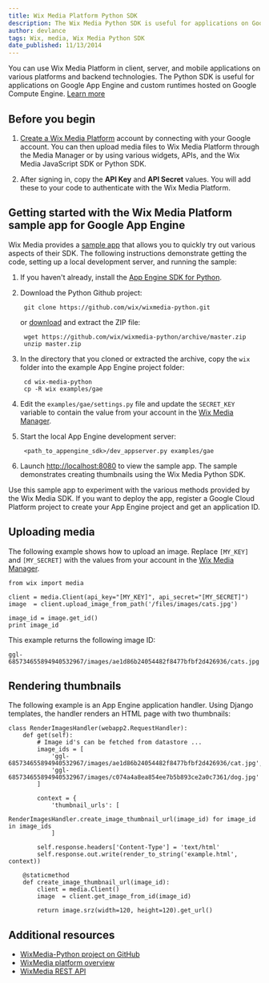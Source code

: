 ```yaml
---
title: Wix Media Platform Python SDK
description: The Wix Media Python SDK is useful for applications on Google App Engine and custom runtimes hosted on Google Compute Engine.
author: devlance
tags: Wix, media, Wix Media Python SDK
date_published: 11/13/2014
---
```


You can use Wix Media Platform in client, server, and mobile applications on
various platforms and backend technologies. The Python SDK is useful for
applications on Google App Engine and custom runtimes hosted on Google Compute
Engine. [Learn more](./)

## Before you begin

1. [Create a Wix Media Platform][mgr] account
   by connecting with your Google account. You can then upload media files to
   Wix Media Platform through the Media Manager or by using various widgets,
   APIs, and the Wix Media JavaScript SDK or Python SDK.

1. After signing in, copy the **API Key** and **API Secret** values. You will
   add these to your code to authenticate with the Wix Media Platform.

## Getting started with the Wix Media Platform sample app for Google App Engine

Wix Media provides a [sample app][wPython] that
allows you to quickly try out various aspects of their SDK. The following
instructions demonstrate getting the code, setting up a local development
server, and running the sample:

1. If you haven't already, install the [App Engine SDK for Python][gae_sdk].

1. Download the Python Github project:

        git clone https://github.com/wix/wixmedia-python.git

    or [download][wPythonZip] and extract the ZIP file:

        wget https://github.com/wix/wixmedia-python/archive/master.zip
        unzip master.zip

1. In the directory that you cloned or extracted the archive, copy the `wix`
   folder into the example App Engine project folder:

        cd wix-media-python
        cp -R wix examples/gae

1. Edit the `examples/gae/settings.py` file and update the `SECRET_KEY` variable to contain the value from your account in the [Wix Media Manager][mgr].

1. Start the local App Engine development server:

        <path_to_appengine_sdk>/dev_appserver.py examples/gae

1. Launch [http://localhost:8080](http://localhost:8080)
   to view the sample app. The sample demonstrates creating thumbnails using the Wix Media Python SDK.

Use this sample app to experiment with the various methods provided by the Wix
Media SDK. If you want to deploy the app, register a  Google Cloud Platform
project to create your App Engine project and get an application ID.

## Uploading media

The following example shows how to upload an image. Replace `[MY_KEY]` and
`[MY_SECRET]` with the values from your account in the
[Wix Media Manager][mgr].

    from wix import media

    client = media.Client(api_key="[MY_KEY]", api_secret="[MY_SECRET]")
    image  = client.upload_image_from_path('/files/images/cats.jpg')

    image_id = image.get_id()
    print image_id

This example returns the following image ID:

    ggl-685734655894940532967/images/ae1d86b24054482f8477bfbf2d426936/cats.jpg

## Rendering thumbnails

The following example is an App Engine application handler. Using Django
templates, the handler renders an HTML page with two thumbnails:

    class RenderImagesHandler(webapp2.RequestHandler):
        def get(self):
            # Image id's can be fetched from datastore ...
            image_ids = [
                'ggl-685734655894940532967/images/ae1d86b24054482f8477bfbf2d426936/cat.jpg',
                'ggl-685734655894940532967/images/c074a4a8ea854ee7b5b893ce2a0c7361/dog.jpg'
            ]

            context = {
                'thumbnail_urls': [
                    RenderImagesHandler.create_image_thumbnail_url(image_id) for image_id in image_ids
                ]

            self.response.headers['Content-Type'] = 'text/html'
            self.response.out.write(render_to_string('example.html', context))

        @staticmethod
        def create_image_thumbnail_url(image_id):
            client = media.Client()
            image  = client.get_image_from_id(image_id)

            return image.srz(width=120, height=120).get_url()


## Additional resources

+ [WixMedia-Python project on GitHub][wPython]
+ [WixMedia platform overview][wDocs]
+ [WixMedia REST API][wRest]


[mgr]: http://mediacloud.wix.com/dashboard/index.html#/home
[gae_sdk]: /appengine/downloads
[wPython]: https://github.com/wix/wixmedia-python
[wPythonZip]: https://github.com/wix/wixmedia-python/archive/master.zip
[wPythonEx]: https://github.com/wix/wixmedia-python/tree/master/examples/gae
[wDocs]: http://mediacloud.wix.com/docs/
[wRest]: http://mediacloud.wix.com/docs/rest_api.html
